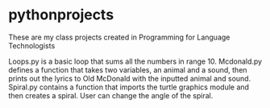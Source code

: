 # pythonprojects
These are my class projects created in Programming for Language Technologists

Loops.py is a basic loop that sums all the numbers in range 10. 
Mcdonald.py defines a function that takes two variables, an animal and a sound, then prints out the lyrics to Old McDonald with the inputted animal and sound.
Spiral.py contains a function that imports the turtle graphics module and then creates a spiral. User can change the angle of the spiral.
